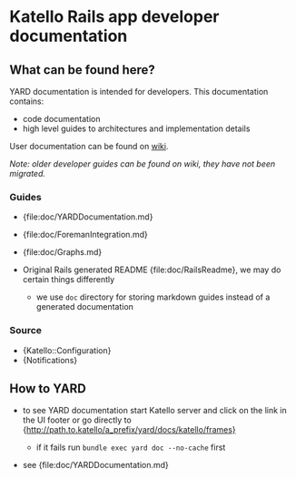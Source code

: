 # Katello Rails app developer documentation

## What can be found here?

YARD documentation is intended for developers. This documentation contains:

-   code documentation
-   high level guides to architectures and implementation details

User documentation can be found on [wiki](https://fedorahosted.org/katello/).

*Note: older developer guides can be found on wiki, they have not been migrated.*

### Guides

-   {file:doc/YARDDocumentation.md}
-   {file:doc/ForemanIntegration.md}
-   {file:doc/Graphs.md}
-   Original Rails generated README {file:doc/RailsReadme}, we may do certain things differently

    -   we use `doc` directory for storing markdown guides instead of a generated documentation

### Source

-   {Katello::Configuration}
-   {Notifications}

## How to YARD

-   to see YARD documentation start Katello server and click on the link in the UI footer or go directly to
    {http://path.to.katello/a_prefix/yard/docs/katello/frames}

    -   if it fails run `bundle exec yard doc --no-cache` first

-   see {file:doc/YARDDocumentation.md}

